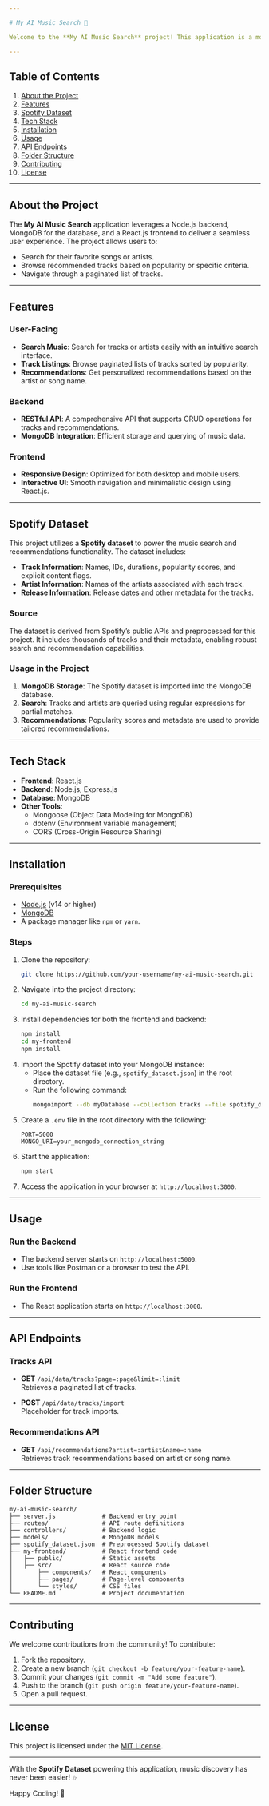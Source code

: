 ```yaml
---

# My AI Music Search 🎵

Welcome to the **My AI Music Search** project! This application is a modern and interactive music discovery platform that allows users to search for tracks, view artist recommendations, and navigate through popular tracks. Powered by a robust backend and an intuitive frontend, this project is a one-stop solution for all your music exploration needs.

---
```


## Table of Contents
1. [About the Project](#about-the-project)
2. [Features](#features)
3. [Spotify Dataset](#spotify-dataset)
4. [Tech Stack](#tech-stack)
5. [Installation](#installation)
6. [Usage](#usage)
7. [API Endpoints](#api-endpoints)
8. [Folder Structure](#folder-structure)
9. [Contributing](#contributing)
10. [License](#license)

---

## About the Project

The **My AI Music Search** application leverages a Node.js backend, MongoDB for the database, and a React.js frontend to deliver a seamless user experience. The project allows users to:
- Search for their favorite songs or artists.
- Browse recommended tracks based on popularity or specific criteria.
- Navigate through a paginated list of tracks.

---

## Features

### User-Facing
- **Search Music**: Search for tracks or artists easily with an intuitive search interface.
- **Track Listings**: Browse paginated lists of tracks sorted by popularity.
- **Recommendations**: Get personalized recommendations based on the artist or song name.

### Backend
- **RESTful API**: A comprehensive API that supports CRUD operations for tracks and recommendations.
- **MongoDB Integration**: Efficient storage and querying of music data.

### Frontend
- **Responsive Design**: Optimized for both desktop and mobile users.
- **Interactive UI**: Smooth navigation and minimalistic design using React.js.

---

## Spotify Dataset

This project utilizes a **Spotify dataset** to power the music search and recommendations functionality. The dataset includes:
- **Track Information**: Names, IDs, durations, popularity scores, and explicit content flags.
- **Artist Information**: Names of the artists associated with each track.
- **Release Information**: Release dates and other metadata for the tracks.

### Source
The dataset is derived from Spotify’s public APIs and preprocessed for this project. It includes thousands of tracks and their metadata, enabling robust search and recommendation capabilities.

### Usage in the Project
1. **MongoDB Storage**: The Spotify dataset is imported into the MongoDB database.
2. **Search**: Tracks and artists are queried using regular expressions for partial matches.
3. **Recommendations**: Popularity scores and metadata are used to provide tailored recommendations.

---

## Tech Stack

- **Frontend**: React.js
- **Backend**: Node.js, Express.js
- **Database**: MongoDB
- **Other Tools**:
    - Mongoose (Object Data Modeling for MongoDB)
    - dotenv (Environment variable management)
    - CORS (Cross-Origin Resource Sharing)

---

## Installation

### Prerequisites
- [Node.js](https://nodejs.org/) (v14 or higher)
- [MongoDB](https://www.mongodb.com/)
- A package manager like `npm` or `yarn`.

### Steps
1. Clone the repository:
    ```bash
    git clone https://github.com/your-username/my-ai-music-search.git
    ```
2. Navigate into the project directory:
    ```bash
    cd my-ai-music-search
    ```
3. Install dependencies for both the frontend and backend:
    ```bash
    npm install
    cd my-frontend
    npm install
    ```
4. Import the Spotify dataset into your MongoDB instance:
    - Place the dataset file (e.g., `spotify_dataset.json`) in the root directory.
    - Run the following command:
      ```bash
      mongoimport --db myDatabase --collection tracks --file spotify_dataset.json --jsonArray
      ```
5. Create a `.env` file in the root directory with the following:
    ```
    PORT=5000
    MONGO_URI=your_mongodb_connection_string
    ```
6. Start the application:
    ```bash
    npm start
    ```
7. Access the application in your browser at `http://localhost:3000`.

---

## Usage

### Run the Backend
- The backend server starts on `http://localhost:5000`.
- Use tools like Postman or a browser to test the API.

### Run the Frontend
- The React application starts on `http://localhost:3000`.

---

## API Endpoints

### Tracks API
- **GET** `/api/data/tracks?page=:page&limit=:limit`  
  Retrieves a paginated list of tracks.

- **POST** `/api/data/tracks/import`  
  Placeholder for track imports.

### Recommendations API
- **GET** `/api/recommendations?artist=:artist&name=:name`  
  Retrieves track recommendations based on artist or song name.

---

## Folder Structure

```
my-ai-music-search/
├── server.js             # Backend entry point
├── routes/               # API route definitions
├── controllers/          # Backend logic
├── models/               # MongoDB models
├── spotify_dataset.json  # Preprocessed Spotify dataset
├── my-frontend/          # React frontend code
│   ├── public/           # Static assets
│   ├── src/              # React source code
│       ├── components/   # React components
│       ├── pages/        # Page-level components
│       └── styles/       # CSS files
└── README.md             # Project documentation
```

---

## Contributing

We welcome contributions from the community! To contribute:
1. Fork the repository.
2. Create a new branch (`git checkout -b feature/your-feature-name`).
3. Commit your changes (`git commit -m "Add some feature"`).
4. Push to the branch (`git push origin feature/your-feature-name`).
5. Open a pull request.

---

## License

This project is licensed under the [MIT License](https://opensource.org/licenses/MIT).

---

With the **Spotify Dataset** powering this application, music discovery has never been easier! 🎶

Happy Coding! 🚀